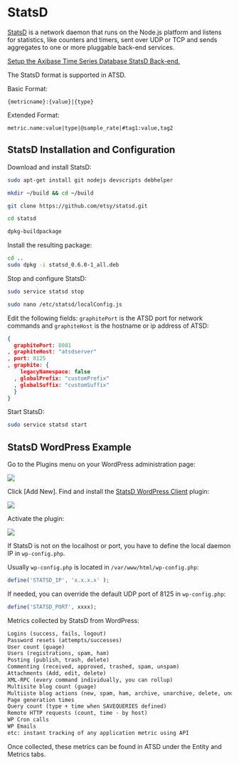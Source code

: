 # StatsD

[StatsD](https://github.com/etsy/statsd) is a network daemon that runs on the Node.js platform and listens for statistics, like counters and timers, sent over UDP or TCP and sends aggregates to one or more pluggable back-end services.

[Setup the Axibase Time Series Database StatsD Back-end.](statsd-backend.md)

The StatsD format is supported in ATSD.

Basic Format:

```ls
{metricname}:{value}|{type}
```

Extended Format:

```ls
metric.name:value|type|@sample_rate|#tag1:value,tag2
```

## StatsD Installation and Configuration

Download and install StatsD:

```sh
sudo apt-get install git nodejs devscripts debhelper
```

```sh
mkdir ~/build && cd ~/build
```

```sh
git clone https://github.com/etsy/statsd.git
```

```sh
cd statsd
```

```sh
dpkg-buildpackage
```

Install the resulting package:

```sh
cd ..
sudo dpkg -i statsd_0.6.0-1_all.deb
```

Stop and configure StatsD:

```sh
sudo service statsd stop
```

```sh
sudo nano /etc/statsd/localConfig.js
```

Edit the following fields: `graphitePort` is the ATSD port for network commands and `graphiteHost` is the hostname or ip address of ATSD:

```json
{
  graphitePort: 8081
, graphiteHost: "atsdserver"
, port: 8125
, graphite: {
    legacyNamespace: false
  , globalPrefix: "customPrefix"
  , globalSuffix: "customSuffix"
  }
}
```

Start StatsD:

```sh
sudo service statsd start
```

## StatsD WordPress Example

Go to the Plugins menu on your WordPress administration page:

![](./resources/plugins_menu.png)

Click [Add New]. Find and install the [StatsD WordPress Client](https://wordpress.org/plugins/statsd/) plugin:

![](./resources/statsd_plugin1.png)

Activate the plugin:

![](./resources/activate_plugin.png)

If StatsD is not on the localhost or port, you have to define the local daemon IP in `wp-config.php`.

Usually `wp-config.php` is located in `/var/www/html/wp-config.php`:

```php
define('STATSD_IP', 'x.x.x.x' );
```

If needed, you can override the default UDP port of 8125 in `wp-config.php`:

```php
define('STATSD_PORT', xxxx);
```

Metrics collected by StatsD from WordPress:

```txt
Logins (success, fails, logout)
Password resets (attempts/successes)
User count (guage)
Users (registrations, spam, ham)
Posting (publish, trash, delete)
Commenting (received, approved, trashed, spam, unspam)
Attachments (Add, edit, delete)
XML-RPC (every command individually, you can rollup)
Multisite blog count (guage)
Multiiste blog actions (new, spam, ham, archive, unarchive, delete, undelete)
Page generation times
Query count (type + time when SAVEQUERIES defined)
Remote HTTP requests (count, time - by host)
WP Cron calls
WP Emails
etc: instant tracking of any application metric using API
```

Once collected, these metrics can be found in ATSD under the Entity and Metrics tabs.
